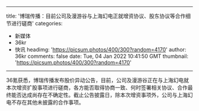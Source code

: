 
---
title: '博瑞传播：目前公司及漫游谷与上海幻电正就增资协议、股东协议等合作细节进行磋商'
categories: 
 - 新媒体
 - 36kr
 - 快讯
headimg: 'https://picsum.photos/400/300?random=4170'
author: 36kr
comments: false
date: Tue, 04 Jan 2022 10:41:50 GMT
thumbnail: 'https://picsum.photos/400/300?random=4170'
---

<div>   
36氪获悉，博瑞传播发布股价异动公告，目前，公司及漫游谷正在与上海幻电就本次增资扩股事项进行磋商，各方能否取得协商一致、何时签署相关协议、合作最终能否达成尚存在不确定性。截止公告披露日，除本次增资事项外，公司与上海幻电不存在其他未披露的合作事项。  
</div>
            
